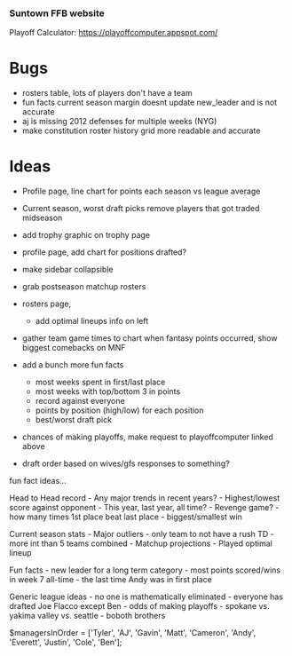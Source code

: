 ### Suntown FFB website
Playoff Calculator: https://playoffcomputer.appspot.com/

# Bugs
- rosters table, lots of players don't have a team
- fun facts current season margin doesnt update new_leader and is not accurate
- aj is missing 2012 defenses for multiple weeks (NYG)
- make constitution roster history grid more readable and accurate

# Ideas

- Profile page, line chart for points each season vs league average
- Current season, worst draft picks remove players that got traded midseason
- add trophy graphic on trophy page
- profile page, add chart for positions drafted?
- make sidebar collapsible
- grab postseason matchup rosters
- rosters page,
    - add optimal lineups info on left
- gather team game times to chart when fantasy points occurred, show biggest comebacks on MNF
- add a bunch more fun facts
    - most weeks spent in first/last place
    - most weeks with top/bottom 3 in points
    - record against everyone
    - points by position (high/low) for each position
    - best/worst draft pick
- chances of making playoffs, make request to playoffcomputer linked above

- draft order based on wives/gfs responses to something?


fun fact ideas...

Head to Head record
    - Any major trends in recent years?
    - Highest/lowest score against opponent
        - This year, last year, all time?
    - Revenge game? 
    - how many times 1st place beat last place
    - biggest/smallest win
    
Current season stats
    - Major outliers
        - only team to not have a rush TD
        - more int than 5 teams combined
    - Matchup projections
    - Played optimal lineup

Fun facts
    - new leader for a long term category
    - most points scored/wins in week 7 all-time
    - the last time Andy was in first place

Generic league ideas
    - no one is mathematically eliminated
    - everyone has drafted Joe Flacco except Ben
    - odds of making playoffs
    - spokane vs. yakima valley vs. seattle
    - boboth brothers



$managersInOrder = ['Tyler', 'AJ', 'Gavin', 'Matt', 'Cameron', 'Andy', 'Everett', 'Justin', 'Cole', 'Ben'];
